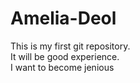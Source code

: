 # Amelia-Deol
This is my first git repository.
<br>
It will be good experience.
<br>
I want to become jenious
